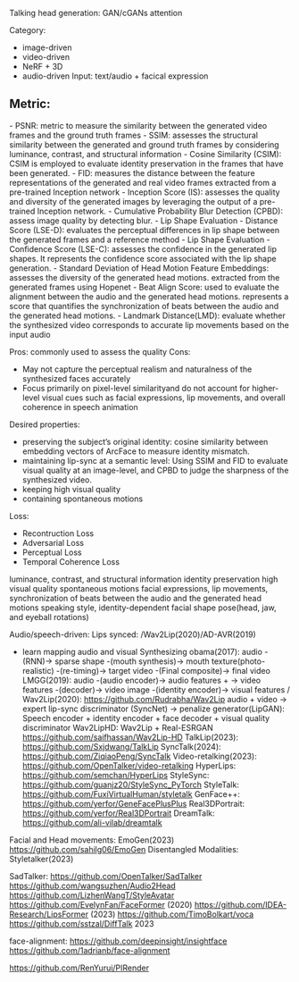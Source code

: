 Talking head generation:
GAN/cGANs
attention

Category:
- image-driven
- video-driven
- NeRF + 3D
- audio-driven
Input:
text/audio + facical expression

<h2>Metric:</h2>
- PSNR: metric to measure the similarity between the generated video frames and the ground truth frames
- SSIM: assesses the structural similarity between the generated and ground truth frames by considering luminance, contrast, and structural information
- Cosine Similarity (CSIM): CSIM is employed to evaluate identity preservation in the frames that have been generated.
- FID: measures the distance between the feature representations of the generated and real video frames extracted from a pre-trained Inception network
- Inception Score (IS): assesses the quality and diversity of the generated images by leveraging the output of a pre-trained Inception network.
- Cumulative Probability Blur Detection (CPBD): assess image quality by detecting blur. 
- Lip Shape Evaluation - Distance Score (LSE-D): evaluates the perceptual differences in lip shape between the generated frames and a reference method
- Lip Shape Evaluation - Confidence Score (LSE-C): assesses the confidence in the generated lip shapes. It represents the confidence score associated with the lip shape generation.
- Standard Deviation of Head Motion Feature Embeddings: assesses the diversity of the generated head motions. extracted from the generated frames using Hopenet
- Beat Align Score: used to evaluate the alignment between the audio and the generated head motions. represents a score that quantifies the synchronization of beats between the audio and the generated head motions.
- Landmark Distance(LMD):  evaluate whether the synthesized video corresponds to accurate lip movements based on the input
audio

Pros: commonly used to assess the quality
Cons:
- May not capture the perceptual realism and naturalness of the synthesized faces accurately
- Focus primarily on pixel-level similarityand do not account for higher-level visual cues such as facial expressions, lip movements, and overall coherence in speech animation

Desired properties:
- preserving the subject’s original identity: cosine similarity between embedding vectors of ArcFace to measure identity mismatch.
- maintaining lip-sync at a semantic level: Using SSIM and FID to evaluate visual quality at an image-level, and CPBD to judge the sharpness of the synthesized video.
- keeping high visual quality
- containing spontaneous motions

Loss:
- Recontruction Loss
- Adversarial Loss
- Perceptual Loss
- Temporal Coherence Loss


luminance, contrast, and structural information
identity preservation
high visual quality
spontaneous motions
facial expressions, lip movements, synchronization of beats between the audio and the generated head motions
speaking style, identity-dependent facial shape
pose(head, jaw, and eyeball rotations)


Audio/speech-driven:
Lips synced: /Wav2Lip(2020)/AD-AVR(2019)
- learn mapping audio and visual
Synthesizing obama(2017): audio -(RNN)-> sparse shape -(mouth synthesis)-> mouth texture(photo-realistic) -(re-timing)-> target video -(Final composite)-> final video
LMGG(2019): 
audio -(audio encoder)->    audio features   + -> video features -(decoder)-> video
image -(identity encoder)-> visual features /
Wav2Lip(2020):
https://github.com/Rudrabha/Wav2Lip
audio + video -> expert lip-sync discriminator (SyncNet) -> penalize generator(LipGAN): Speech encoder + identity encoder + face decoder + visual quality discriminator
Wav2LipHD: Wav2Lip + Real-ESRGAN
https://github.com/saifhassan/Wav2Lip-HD
TalkLip(2023):
https://github.com/Sxjdwang/TalkLip
SyncTalk(2024):
https://github.com/ZiqiaoPeng/SyncTalk
Video-retalking(2023): 
https://github.com/OpenTalker/video-retalking
HyperLips:
https://github.com/semchan/HyperLips
StyleSync:
https://github.com/guanjz20/StyleSync_PyTorch
StyleTalk: 
https://github.com/FuxiVirtualHuman/styletalk
GenFace++:
https://github.com/yerfor/GeneFacePlusPlus
Real3DPortrait:
https://github.com/yerfor/Real3DPortrait
DreamTalk:
https://github.com/ali-vilab/dreamtalk

Facial and Head movements: EmoGen(2023) https://github.com/sahilg06/EmoGen
Disentangled Modalities: Styletalker(2023)

SadTalker: https://github.com/OpenTalker/SadTalker
https://github.com/wangsuzhen/Audio2Head
https://github.com/LizhenWangT/StyleAvatar
https://github.com/EvelynFan/FaceFormer (2020)
https://github.com/IDEA-Research/LipsFormer (2023)
https://github.com/TimoBolkart/voca
https://github.com/sstzal/DiffTalk 2023

face-alignment:
https://github.com/deepinsight/insightface
https://github.com/1adrianb/face-alignment


https://github.com/RenYurui/PIRender
